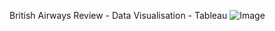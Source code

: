 British Airways Review - Data Visualisation - Tableau 
![Image](https://github.com/user-attachments/assets/2051cb91-3d35-494a-9418-0ee96a81304a)
